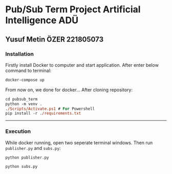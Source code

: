 # Pub/Sub Term Project Artificial Intelligence ADÜ
## Yusuf Metin ÖZER 221805073
### Installation

Firstly install Docker to computer and start application. After enter below command to terminal:

```bash
docker-compose up
```

From now on, we done for docker... After cloning repository:

```ps
cd pubsub_term
python -m venv .
./Scripts/Activate.ps1 # For Powershell
pip install -r ./requirements.txt
```
___
### Execution
While docker running, open two seperate terminal windows. Then run `publisher.py` and `subs.py`:
```ps
python publisher.py 
``` 
```ps
python subs.py 
``` 